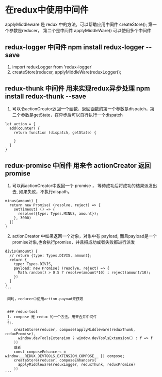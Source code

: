 # 在redux中使用中间件
  applyMiddleware 是 redux 中的方法，可以帮助应用中间件
  createStore(); 第一个参数是reducer， 第二个是中间件  applyMiddleWare()
  可以使用多个中间件

## redux-logger 中间件  npm install redux-logger --save
1. import reduxLogger from 'redux-logger'
2. createStore(reducer, applyMiddleWare(reduxLogger));


## redux-thunk 中间件 用来实现redux异步处理   npm install redux-thunk --save
1. 可以令actionCreator返回一个函数，返回函数的第一个参数是dispatch，第二个参数是getState，在异步后可以自行执行一个dispatch
```
let action = {
  add(counter) {
    return function (dispatch, getState) {

    }
  }
}
```

## redux-promise 中间件 用来令 actionCreator 返回 promise
1. 可以再actionCreator中返回一个 promise ， 等待成功后将成功的结果派发出去, 如果失败，不执行dispath。
````
minus(amount) {
  return new Promise( (resolve, reject) => {
    setTimeout( () => {
      resolve({type: Types.MINUS, amount});
    }, 3000)
  })
}
````

2. actionCreator 中如果返回一个对象，对象中有 payload, 而且payload是一个promise对象,也会执行promise，并且把成功或者失败都进行派发
````
divis(amount) {
  // return {type: Types.DIVIS, amount};
  return {
    type: Types.DIVIS,
    payload: new Promise( (resolve, reject) => {
      Math.random() > 0.5 ? resolve(amount*10) : reject(amount/10);
    })
  }
}
```

 同时，reducer中使用action.payoad来获取


 ### redux-tool
 1. compose 是 redux 的一个方法，用来合并中间件
 2.
 ```
    createStore(reducer, compose(applyMiddleware(reduxThunk, reduxPromise),
      window.devToolsExtension ? window.devToolsExtension() : f => f
    ))
    或者
    const composeEnhancers = window.__REDUX_DEVTOOLS_EXTENSION_COMPOSE__ || compose;
    createStore(reducer, composeEnhancers(
      applyMiddleware(reduxLogger, reduxThunk, reduxPromise)
    ))
```


